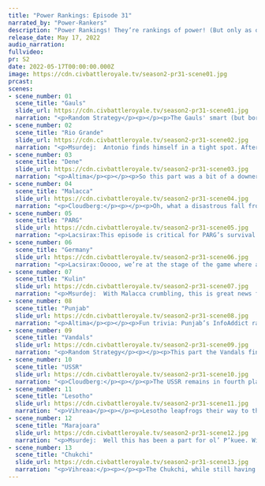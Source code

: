 ```yaml
---
title: "Power Rankings: Episode 31"
narrated_by: "Power-Rankers"
description: "Power Rankings! They’re rankings of power! (But only as of the instant of the end of the previous episode, as these are not meant to be future predictions!) Power Rankings!"
release_date: May 17, 2022
audio_narration:
fullvideo:
pr: S2
date: 2022-05-17T00:00:00.000Z
image: https://cdn.civbattleroyale.tv/season2-pr31-scene01.jpg
prcast:
scenes:
- scene_number: 01
  scene_title: "Gauls"
  slide_url: https://cdn.civbattleroyale.tv/season2-pr31-scene01.jpg
  narration: "<p>Random Strategy</p><p></p><p>The Gauls' smart (but boring) decision last part to kill Finland came in clutch immediately. The Vandals, angry at losing to Lesotho, take out their frustrations on their ancient enemy, the Gauls, thereby demonstrating how much their military might has advanced since last time they failed. But here's the thing: the Gauls aren't dead. Thanks to their elimination of Finland they have Turku to retire to! From this 1 tile 2 pop enclave of the USSR, they just need to remain friendly to the USSR in order to survive.</p>"
- scene_number: 02
  scene_title: "Rio Grande"
  slide_url: https://cdn.civbattleroyale.tv/season2-pr31-scene02.jpg
  narration: "<p>Msurdej:  Antonio finds himself in a tight spot. After Marajoara eviscerated them, the lands of Rio Grande are scattered and without their original capital. Now bumming it up in the old Neutral capital, Rosillo doesn’t really have any likely options for an escape. Sure he might have more troops and production than some, but it’s only a matter of time before their elimination comes in totality.</p>"
- scene_number: 03
  scene_title: "Dene"
  slide_url: https://cdn.civbattleroyale.tv/season2-pr31-scene03.jpg
  narration: "<p>Altima</p><p></p><p>So this part was a bit of a downer for the Dene. Their rank goes up a point, but only because a Terrible Thing has befallen Rio. While the worst of the Marajoaran offensive appears to mostly be over because of the Chukchi colony in the way of further naval incursion, that’s still an L no matter how you slice it. Regardless, they burned down Lutetia, and that’s funny.</p>"
- scene_number: 04
  scene_title: "Malacca"
  slide_url: https://cdn.civbattleroyale.tv/season2-pr31-scene04.jpg
  narration: "<p>Cloudberg:</p><p></p><p>Oh, what a disastrous fall from grace! Malacca plunges 7 ranks, more than half the total number of ranks remaining, after a surprise invasion from the Chukchi, Lesotho, and Kulin left them battling for their very survival. Numerous cities have already fallen and the Chukchi are at the gates of Malacca itself; the countryside of Southeast Asia is burning as the shattered remnants of the Malaccan military struggle to prevent the onslaught. It’s hard to say which and how much territory each invader will take, but one thing is clear: there’s virtually no way Malacca escapes this without being either eliminated or rumped.</p>"
- scene_number: 05
  scene_title: "PARG"
  slide_url: https://cdn.civbattleroyale.tv/season2-pr31-scene05.jpg
  narration: "<p>Lacsirax:This episode is critical for PARG’s survival. We always hoped for some dramatic conflicts between PARG and the USSR, and with the advent of modern warfare the Urals are no longer such an impenetrable barrier that stifles any war before they even begin. On the face of it, the forces on the ground are fairly evenly split white and red, PARG seemingly holding a slight advantage in the south but with a rather meatier advantage for Lenin in the north. But the kicker here is aerial supremacy, which the Soviets have used to huge advantage, battering border cities down to zero health while their own cities are mostly unscathed. That means Lenin will only need the odd unit here and there to flip those cities - and one such border city is Kolchak’s capital, Omsk. If those cities start to flip regularly, and the white forces are spent flipping them back (again without air support), things could turn very grim very quickly.</p>"
- scene_number: 06
  scene_title: "Germany"
  slide_url: https://cdn.civbattleroyale.tv/season2-pr31-scene06.jpg
  narration: "<p>Lacsirax:Ooooo, we’re at the stage of the game where a failed state like Germany is ranked all the way up at 8th. Stay out of trouble and they could even make the top 5! And staying out of trouble is what they did this episode, giving the Vandals moral support if not military support in their conquest of Gaul and otherwise enjoying the downfalls of distant civs like Malacca and Rio Grande. There’s no way back for Germany, but with a bit of a scattered empire that still spreads from the Caspian to Greenland, it’ll be a while before we’re eulogizing them.</p>"
- scene_number: 07
  scene_title: "Kulin"
  slide_url: https://cdn.civbattleroyale.tv/season2-pr31-scene07.jpg
  narration: "<p>Msurdej:  With Malacca crumbling, this is great news for their neighbors. And it just so happens that the Kulin **ARE** one of Malacca’s neighbors. Barak has been on an island hopping spree, pushing into the core cities of Malacca. But can William secure these cities for Kulin, and more importantly, will it be enough to take down Chukchi?</p>"
- scene_number: 08
  scene_title: "Punjab"
  slide_url: https://cdn.civbattleroyale.tv/season2-pr31-scene08.jpg
  narration: "<p>Altima</p><p></p><p>Fun trivia: Punjab’s InfoAddict rank is the same as their PR rank. This is the most interesting thing about Punjab right now. As the Malaccans collapse, they may have the opportunity to jump on that train themselves with their remarkably advanced military, but Singh has been extremely quiet as a whole lately, so nothing may well come of that.</p>"
- scene_number: 09
  scene_title: "Vandals"
  slide_url: https://cdn.civbattleroyale.tv/season2-pr31-scene09.jpg
  narration: "<p>Random Strategy</p><p></p><p>This part the Vandals finally peaced out with Lesotho after suffering a potentially game-losing defeat. With their American cities also gone, there was only 1 thing left to do: recreate the Roman empire. The only obstacle was those indomitable Gauls. But this time the Vandals have something that magic potion can't beat: planes. And with that, the Roman Empire has been successfully formed. Moving forwards, their next opponent should probably be Germany as that is the only opponent they outtech (yes: Vandal tech is falling behind which is not good). A worse option they could try would be teching back up to bridge the gap between them and Lesotho and the USSR.</p>"
- scene_number: 10
  scene_title: "USSR"
  slide_url: https://cdn.civbattleroyale.tv/season2-pr31-scene10.jpg
  narration: "<p>Cloudberg:</p><p></p><p>The USSR remains in fourth place as Malacca plunges below them and [redacted] leapfrogs ahead of them. However, we think their prospects have slightly improved. They captured Frankfurt from the Vandals this episode, and although their war with PARG has been inconclusive so far, most of us think they will eventually gain the advantage. On the other hand, if Lenin can’t beat the White Russians, his prospects may be over, as taking over PARG is an absolute must if he wants to turn the Soviet Union into a global superpower.</p>"
- scene_number: 11
  scene_title: "Lesotho"
  slide_url: https://cdn.civbattleroyale.tv/season2-pr31-scene11.jpg
  narration: "<p>Vihreaa</p><p></p><p>Lesotho leapfrogs their way to third place this week as they hold their considerable gains against the Vandals and Malacca collapses to Chukchi forces. With a modern and considerably large military, Lesotho was able to push against the Vandals, who owe most of their strength to their navy in the Mediterranean. They are among the top of the second tier powers, with a considerably smaller chance to win than the big two, but the game still has enough time left for them to amass the power needed to compete for the victory.</p>"
- scene_number: 12
  scene_title: "Marajoara"
  slide_url: https://cdn.civbattleroyale.tv/season2-pr31-scene12.jpg
  narration: "<p>Msurdej:  Well this has been a part for ol’ P’kuee. With Rio Grande and the Vandals cowed, Marajoara have dominated the American region, and have a foothold in the African region. More importantly, they have the tech lead AND the largest military. And Marajoara is chock full of paratroopers. Sure, we may be a few parts away from XCOMs, but if P’kuee can consolidate the recent gains, they’ll be in a great position to win.</p>"
- scene_number: 13
  scene_title: "Chukchi"
  slide_url: https://cdn.civbattleroyale.tv/season2-pr31-scene13.jpg
  narration: "<p>Vihreaa:</p><p></p><p>The Chukchi, while still having a quite successful part, only just barely retained their number one spot this week, by a single vote from one of our power rankers. While they still retain the most cities and highest production in the world, Marajoara has a considerable tech lead on them, and after taking a large chunk out of Rio Grande, their power has continued to grow. We don’t know if the Chukchi and Marajoara will face each other in battle in Total War, but when they inevitably do it will likely be a battle for control of the Pacific and North America. </p>"
---
```

